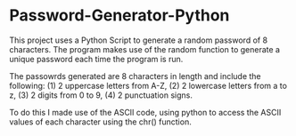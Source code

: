 # Password-Generator-Python
This project uses a Python Script to generate a random password of 8 characters. The program makes use of the random function to generate a unique password each time the program is run. 

The passowrds generated are 8 characters in length and include the following:
(1) 2 uppercase letters from A-Z,
 (2) 2 lowercase letters from a to z,
(3) 2 digits from 0 to 9, 
(4) 2 punctuation signs. 

To do this I made use of the ASCII code, using python to access the ASCII values of each character using the chr() function.
